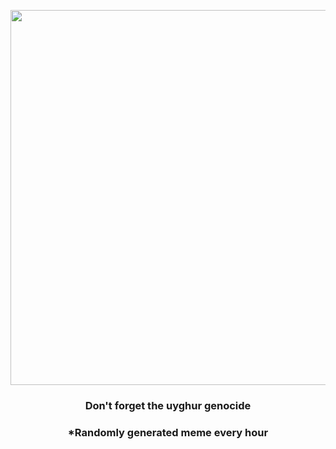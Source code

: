 <p align="center">
        <img src="https://i.redd.it/etsra4zie2p81.png" width="600" height="600">
        </p>
        <h3 align="center">Don't forget the uyghur genocide</h3>
        <h3 align="center">*Randomly generated meme every hour</h3>
    